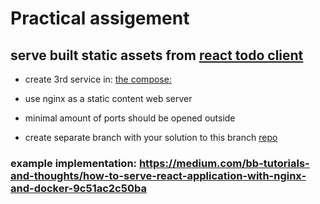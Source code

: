 
# Practical assigement

## serve built static assets from [react todo client](https://github.com/GpGardner/todoMERN/tree/master/client)

- create 3rd service in: [the compose:](https://github.com/alegaagafonov/nodejscourse/blob/lecture3/dockerised/docker-compose.yaml)

- use nginx as a static content web server

- minimal amount of ports should be opened outside

- create separate branch with your solution to this branch [repo](https://github.com/alegaagafonov/nodejscourse/tree/lecture3)

### example implementation: https://medium.com/bb-tutorials-and-thoughts/how-to-serve-react-application-with-nginx-and-docker-9c51ac2c50ba
